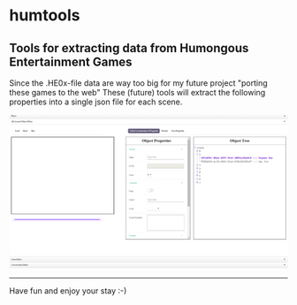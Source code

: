 # humtools
Tools for extracting data from Humongous Entertainment Games
------------
Since the .HE0x-file data are way too big for my future project "porting these games to the web"
These (future) tools will extract the following properties into a single json file for each scene.

![Editor V0.1](img/editor01.png)

  
*********************************
Have fun and enjoy your stay :-)
